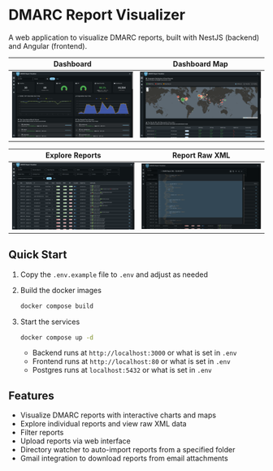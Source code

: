 # DMARC Report Visualizer

A web application to visualize DMARC reports, built with NestJS (backend) and Angular (frontend).

| Dashboard | Dashboard Map |
| --- | --- |
| ![Dashboard Screenshot](docs/screenshots/dashboard.png) | ![Dashboard Map Screenshot](docs/screenshots/dashboard_map.png) |

| Explore Reports | Report Raw XML |
| --- | --- |
| ![Explore Reports Screenshot](docs/screenshots/explore.png) | ![Report Raw XML Screenshot](docs/screenshots/explore_xml.png) |

## Quick Start

1) Copy the `.env.example` file to `.env` and adjust as needed

2) Build the docker images

    ```bash
    docker compose build
    ```

3) Start the services

    ```bash
    docker compose up -d
    ```

    - Backend runs at `http://localhost:3000` or what is set in `.env`
    - Frontend runs at `http://localhost:80` or what is set in `.env`
    - Postgres runs at `localhost:5432` or what is set in `.env`

## Features

- Visualize DMARC reports with interactive charts and maps
- Explore individual reports and view raw XML data
- Filter reports
- Upload reports via web interface
- Directory watcher to auto-import reports from a specified folder
- Gmail integration to download reports from email attachments
